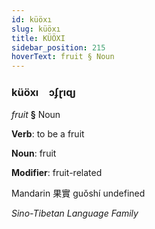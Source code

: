 ```yaml
---
id: küöxı
slug: küöxı
title: KÜÖXI
sidebar_position: 215
hoverText: fruit § Noun
---
```


### küöxı&emsp;<span kind="abugida">ɔʄɽıɋȷ</span>

*fruit* **§** Noun

**Verb**: to be a fruit

**Noun**: fruit

**Modifier**: fruit-related

Mandarin 果實 guǒshí undefined

*Sino-Tibetan Language Family*